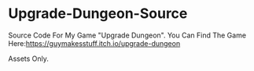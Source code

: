 # Upgrade-Dungeon-Source
Source Code For My Game "Upgrade Dungeon".
You Can Find The Game Here:https://guymakesstuff.itch.io/upgrade-dungeon

Assets Only.
